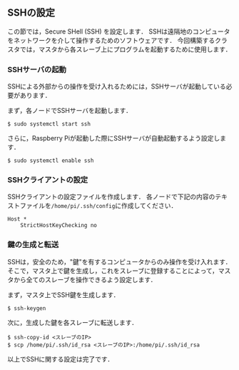 ## SSHの設定

この節では，Secure SHell (SSH) を設定します．
SSHは遠隔地のコンピュータをネットワークを介して操作するためのソフトウェアです．
今回構築するクラスタでは，マスタから各スレーブ上にプログラムを起動するために使用します．

### SSHサーバの起動

SSHによる外部からの操作を受け入れるためには，SSHサーバが起動している必要があります．

まず，各ノードでSSHサーバを起動します．

```text
$ sudo systemctl start ssh
```

さらに，Raspberry Piが起動した際にSSHサーバが自動起動するよう設定します．

```text
$ sudo systemctl enable ssh
```

### SSHクライアントの設定

SSHクライアントの設定ファイルを作成します．
各ノードで下記の内容のテキストファイルを`/home/pi/.ssh/config`に作成してください．

```
Host *
    StrictHostKeyChecking no
```

### 鍵の生成と転送

SSHは，安全のため，"鍵"を有するコンピュータからのみ操作を受け入れます．そこで，マスタ上で鍵を生成し，これをスレーブに登録することによって，マスタから全てのスレーブを操作できるよう設定します．

まず，マスタ上でSSH鍵を生成します．

```text
$ ssh-keygen
```

次に，生成した鍵を各スレーブに転送します．

```text
$ ssh-copy-id <スレーブのIP>
$ scp /home/pi/.ssh/id_rsa <スレーブのIP>:/home/pi/.ssh/id_rsa
```

以上でSSHに関する設定は完了です．

